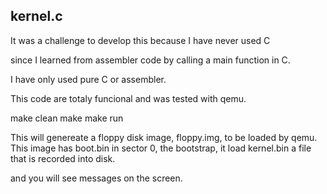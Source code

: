 ## kernel.c

It was a challenge to develop this because I have never used C

since I learned from assembler code by calling a main function in C.

I have only used pure C or assembler.

This code are totaly funcional and was tested with qemu.

make clean
make
make run

This will genereate a floppy disk image, floppy.img, to be loaded by qemu.
This image has boot.bin in sector 0, the bootstrap, it load kernel.bin a file that is
recorded into disk.

and you will see messages on the screen.

